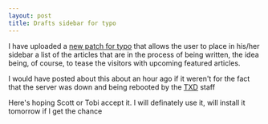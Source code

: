```yaml
---
layout: post
title: Drafts sidebar for typo
---
```


I have uploaded a [new patch for typo](http://typo.leetsoft.com/trac/ticket/530) that allows the user to place in his/her sidebar a list of the articles that are in the process of being written, the idea being, of course, to tease the visitors with upcoming featured articles.

I would have posted about this about an hour ago if it weren't for the fact that the server was down and being rebooted by the [TXD](http://www.textdrive.com/) staff

Here's hoping Scott or Tobi accept it. I will definately use it, will install it tomorrow if I get the chance
